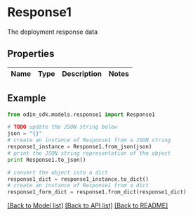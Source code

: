 # Response1

The deployment response data

## Properties

Name | Type | Description | Notes
------------ | ------------- | ------------- | -------------

## Example

```python
from odin_sdk.models.response1 import Response1

# TODO update the JSON string below
json = "{}"
# create an instance of Response1 from a JSON string
response1_instance = Response1.from_json(json)
# print the JSON string representation of the object
print Response1.to_json()

# convert the object into a dict
response1_dict = response1_instance.to_dict()
# create an instance of Response1 from a dict
response1_form_dict = response1.from_dict(response1_dict)
```
[[Back to Model list]](../README.md#documentation-for-models) [[Back to API list]](../README.md#documentation-for-api-endpoints) [[Back to README]](../README.md)


